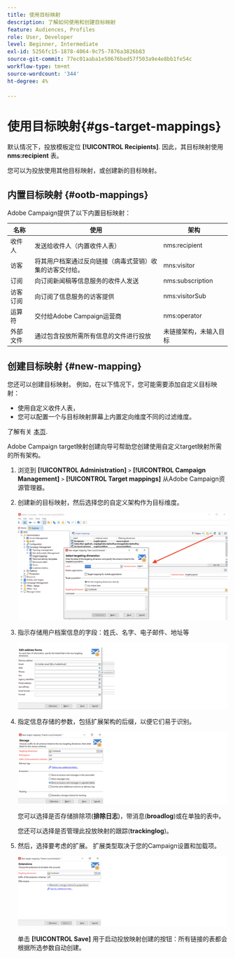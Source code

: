 ```yaml
---
title: 使用目标映射
description: 了解如何使用和创建目标映射
feature: Audiences, Profiles
role: User, Developer
level: Beginner, Intermediate
exl-id: 5256fc15-1878-4064-9c75-7876a3826b83
source-git-commit: 77ec01aaba1e50676bed57f503a9e4e8bb1fe54c
workflow-type: tm+mt
source-wordcount: '344'
ht-degree: 4%

---
```


# 使用目标映射{#gs-target-mappings}

默认情况下，投放模板定位 **[!UICONTROL Recipients]**. 因此，其目标映射使用 **nms:recipient** 表。

您可以为投放使用其他目标映射，或创建新的目标映射。

## 内置目标映射 {#ootb-mappings}

Adobe Campaign提供了以下内置目标映射：

| 名称 | 使用 | 架构 |
|---|---|---|
| 收件人 | 发送给收件人（内置收件人表） | nms:recipient |
| 访客 | 将其用户档案通过反向链接（病毒式营销）收集的访客交付给。 | mns:visitor |
| 订阅 | 向订阅新闻稿等信息服务的收件人发送 | nms:subscription |
| 访客订阅 | 向订阅了信息服务的访客提供 | nms:visitorSub |
| 运算符 | 交付给Adobe Campaign运营商 | nms:operator |
| 外部文件 | 通过包含投放所需所有信息的文件进行投放 | 未链接架构，未输入目标 |

## 创建目标映射 {#new-mapping}

您还可以创建目标映射。 例如，在以下情况下，您可能需要添加自定义目标映射：

* 使用自定义收件人表，
* 您可以配置一个与目标映射屏幕上内置定向维度不同的过滤维度。

了解有关 [本页](../dev/custom-recipient.md).

Adobe Campaign target映射创建向导可帮助您创建使用自定义target映射所需的所有架构。

1. 浏览到 **[!UICONTROL Administration]** `>` **[!UICONTROL Campaign Management]** `>` **[!UICONTROL Target mappings]** 从Adobe Campaign资源管理器。

1. 创建新的目标映射，然后选择您的自定义架构作为目标维度。

   ![](assets/new-target-mapping.png)


1. 指示存储用户档案信息的字段：姓氏、名字、电子邮件、地址等

   ![](assets/wf_new_mapping_define_join.png)

1. 指定信息存储的参数，包括扩展架构的后缀，以便它们易于识别。

   ![](assets/wf_new_mapping_define_names.png)

   您可以选择是否存储排除项(**排除日志**)，带消息(**broadlog**)或在单独的表中。

   您还可以选择是否管理此投放映射的跟踪(**trackinglog**)。

1. 然后，选择要考虑的扩展。 扩展类型取决于您的Campaign设置和加载项。

   ![](assets/wf_new_mapping_define_extensions.png)

   单击 **[!UICONTROL Save]** 用于启动投放映射创建的按钮：所有链接的表都会根据所选参数自动创建。
